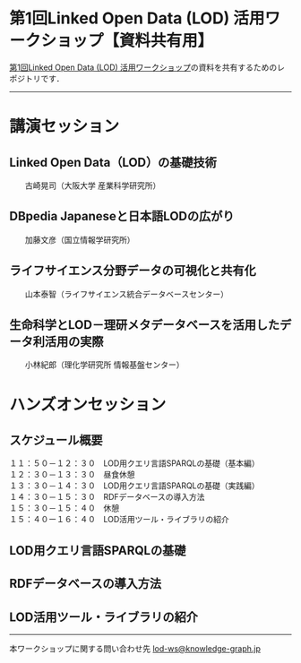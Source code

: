 # 第1回Linked Open Data (LOD) 活用ワークショップ【資料共有用】
[第1回Linked Open Data (LOD) 活用ワークショップ](http://peatix.com/event/280261)の資料を共有するためのレポジトリです．

---
# 講演セッション
## Linked Open Data（LOD）の基礎技術
　　古崎晃司（大阪大学 産業科学研究所）
## DBpedia Japaneseと日本語LODの広がり
　　加藤文彦（国立情報学研究所）
## ライフサイエンス分野データの可視化と共有化
　　山本泰智（ライフサイエンス統合データベースセンター）
## 生命科学とLOD－理研メタデータベースを活用したデータ利活用の実際
　　小林紀郎（理化学研究所 情報基盤センター）

# ハンズオンセッション
## スケジュール概要
１１：５０－１２：３０　LOD用クエリ言語SPARQLの基礎（基本編）   
１２：３０－１３：３０　昼食休憩   
１３：３０－１４：３０　LOD用クエリ言語SPARQLの基礎（実践編）    
１４：３０－１５：３０　RDFデータベースの導入方法   
１５：３０－１５：４０　休憩   
１５：４０ー１６：４０　LOD活用ツール・ライブラリの紹介   　

## LOD用クエリ言語SPARQLの基礎　
## RDFデータベースの導入方法　　
## LOD活用ツール・ライブラリの紹介　　

---
本ワークショップに関する問い合わせ先
lod-ws@knowledge-graph.jp
